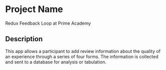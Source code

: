 # Project Name
Redux Feedback Loop at Prime Academy 

## Description

This app allows a participant to add review information about the quality of an experience through a series of four forms.  The information is collected and sent to a database for analysis or tabulation.
